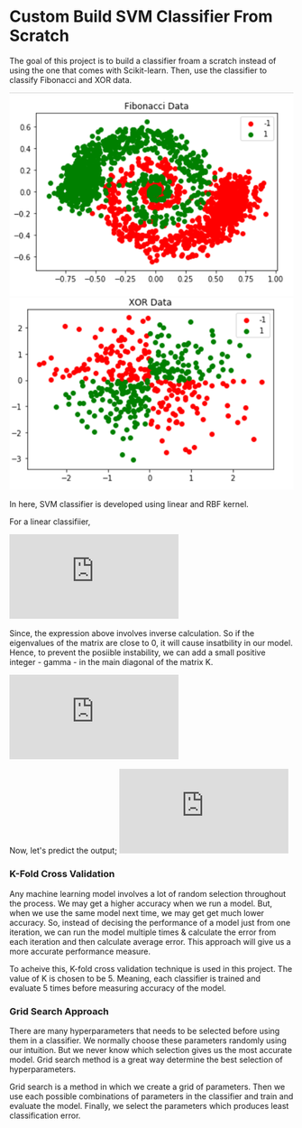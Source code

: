 # Custom Build SVM Classifier From Scratch

The goal of this project is to build a classifier froam a scratch instead of using the one that comes with Scikit-learn. Then, use the classifier to classify Fibonacci and XOR data. 

![](img/Fibonacci.PNG)
![](img/XOR.PNG)

In here, SVM classifier is developed using linear and RBF kernel.

For a linear classifiier,

![](http://latex.codecogs.com/gif.latex?%5Cbg_white%20y_i%20%3D%20w%5ETX_i%20&plus;%20b%20%5C%5C%20where%20%5C%20%5C%20w%20%3D%20%5Csum_i%20%5Calpha_iX_i%2C%20%5C%20%5C%20%5C%20%5C%20b%20%3D%20%5Csum%20%5Calpha%20%5C%5C%20X_i%20%5C%20is%20%5C%20trainin%20feature%20%5C%5C%20y_i%20%5C%20is%20%5C%20training%20%5C%20label%20%5C%5C%20%5C%5C%20y_i%20%3D%20%5Csum_i%20%5Calpha_iX_i%5ETX_j%20%5C%20&plus;%20%5C%20%5Csum%20%5Calpha%20%5C%5C%20y%20%3D%20%5Calpha%20X%5ETX%20%5C%20&plus;%20%5C%20%5Csum%20%5Calpha%20%5C%5C%20y%20%3D%20%5Calpha%20K%20%5C%20&plus;%20%5C%20%5Calpha%20%5Csum%201%20%5C%5C%20y%20%3D%20%5Calpha%20%28K%20&plus;%201%29%20%5C%5C%20K%3A%20%5C%20Kernel%20%5C%20Matrix%20%3D%20X_%7Btrain%7D%5ETX_%7Btrain%7D%20%5C%20for%20%5C%20linear%20%5C%20classifier%20%5C%5C%20For%20%5C%20RBF%20%5C%20kernel%2C%20%5C%5C%20K%20%3D%20exp%5Cleft%28%20%5Cfrac%7B%7C%7CX_%7Btrain%7D%20-%20X_%7Btrain%7D%7C%7C%5E2%7D%7B2%5Csigma%5E2%7D%20%5Cright%20%29%20%5C%5C%20%5C%5C%20Now%2C%20%5C%5C%20%5Calpha%20%3D%20%5Cleft%28K%20&plus;%201%20%5Cright%20%29%5E%7B-1%7Dy%20%3D%20%5Cwidetilde%7BK%7D%5E%7B-1%7Dy%20%5C%5C)


Since, the expression above involves inverse calculation. So if the eigenvalues of the matrix are close to 0, it will cause insatbility in our model. Hence, to prevent the posiible instability, we can add a small positive integer - gamma - in the main diagonal of the matrix K.

![](http://latex.codecogs.com/gif.latex?%5Cbg_white%20%5Calpha%20%3D%20%5Cleft%28%5Cwidetilde%7BK%7D%20&plus;%20%5Cgamma%20I%20%5Cright%20%29%5E%7B-1%7Dy%20%5C%5C%20where%2C%20%5C%5C%20%5Cgamma%3A%20small%20%5C%20positive%20%5C%20integer%20%5C%5C%20I%3A%20Identity%20%5C%20matrix)

Now, let's predict the output;
![](http://latex.codecogs.com/gif.latex?%5Cbg_white%20y_%7Btest%7D%20%3D%20%5Calpha%20%5Cleft%28K_%7Btest%7D%20&plus;%201%20%5Cright%20%29)

### K-Fold Cross Validation
Any machine learning model involves a lot of random selection throughout the process. We may get a higher accuracy when we run a model. But, when we use the same model next time, we may get get much lower accuracy. So, instead of decising the performance of a model just from one iteration, we can run the model multiple times & calculate the error from each iteration and then calculate average error. This approach will give us a more accurate performance measure.

To acheive this, K-fold cross validation technique is used in this project. The value of K is chosen to be 5. Meaning, each classifier is trained and evaluate 5 times before measuring accuracy of the model.


### Grid Search Approach
There are many hyperparameters that needs to be selected before using them in a classifier. We normally choose these parameters randomly using our intuition. But we never know which selection gives us the most accurate model. Grid search method is a great way determine the best selection of hyperparameters.

Grid search is a method in which we create a grid of parameters. Then we use each possible combinations of parameters in the classifier  and train and evaluate the model. Finally, we select the parameters which produces least classification error.

